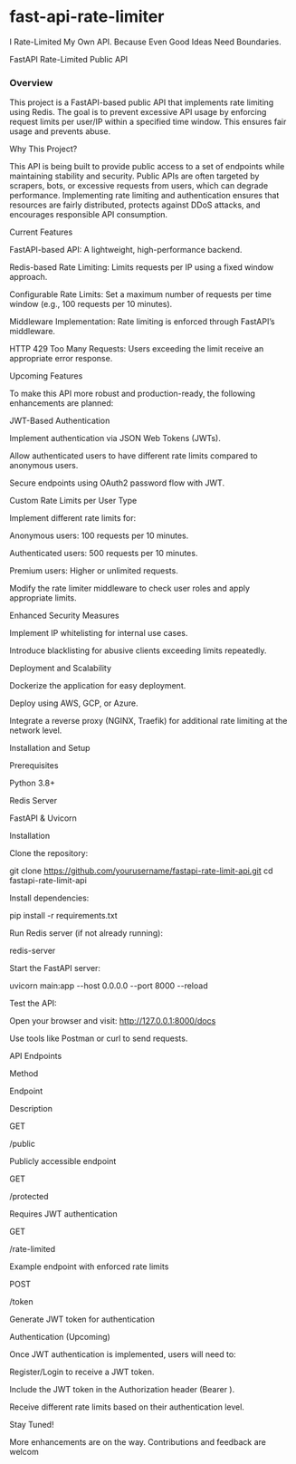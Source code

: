 # fast-api-rate-limiter
I Rate-Limited My Own API. Because Even Good Ideas Need Boundaries.


FastAPI Rate-Limited Public API

### Overview

This project is a FastAPI-based public API that implements rate limiting using Redis. The goal is to prevent excessive API usage by enforcing request limits per user/IP within a specified time window. This ensures fair usage and prevents abuse.

Why This Project?

This API is being built to provide public access to a set of endpoints while maintaining stability and security. Public APIs are often targeted by scrapers, bots, or excessive requests from users, which can degrade performance. Implementing rate limiting and authentication ensures that resources are fairly distributed, protects against DDoS attacks, and encourages responsible API consumption.

Current Features

FastAPI-based API: A lightweight, high-performance backend.

Redis-based Rate Limiting: Limits requests per IP using a fixed window approach.

Configurable Rate Limits: Set a maximum number of requests per time window (e.g., 100 requests per 10 minutes).

Middleware Implementation: Rate limiting is enforced through FastAPI’s middleware.

HTTP 429 Too Many Requests: Users exceeding the limit receive an appropriate error response.

Upcoming Features

To make this API more robust and production-ready, the following enhancements are planned:

JWT-Based Authentication

Implement authentication via JSON Web Tokens (JWTs).

Allow authenticated users to have different rate limits compared to anonymous users.

Secure endpoints using OAuth2 password flow with JWT.

Custom Rate Limits per User Type

Implement different rate limits for:

Anonymous users: 100 requests per 10 minutes.

Authenticated users: 500 requests per 10 minutes.

Premium users: Higher or unlimited requests.

Modify the rate limiter middleware to check user roles and apply appropriate limits.

Enhanced Security Measures

Implement IP whitelisting for internal use cases.

Introduce blacklisting for abusive clients exceeding limits repeatedly.

Deployment and Scalability

Dockerize the application for easy deployment.

Deploy using AWS, GCP, or Azure.

Integrate a reverse proxy (NGINX, Traefik) for additional rate limiting at the network level.

Installation and Setup

Prerequisites

Python 3.8+

Redis Server

FastAPI & Uvicorn

Installation

Clone the repository:

git clone https://github.com/yourusername/fastapi-rate-limit-api.git
cd fastapi-rate-limit-api

Install dependencies:

pip install -r requirements.txt

Run Redis server (if not already running):

redis-server

Start the FastAPI server:

uvicorn main:app --host 0.0.0.0 --port 8000 --reload

Test the API:

Open your browser and visit: http://127.0.0.1:8000/docs

Use tools like Postman or curl to send requests.

API Endpoints

Method

Endpoint

Description

GET

/public

Publicly accessible endpoint

GET

/protected

Requires JWT authentication

GET

/rate-limited

Example endpoint with enforced rate limits

POST

/token

Generate JWT token for authentication

Authentication (Upcoming)

Once JWT authentication is implemented, users will need to:

Register/Login to receive a JWT token.

Include the JWT token in the Authorization header (Bearer <token>).

Receive different rate limits based on their authentication level.

Stay Tuned!

More enhancements are on the way. Contributions and feedback are welcom
